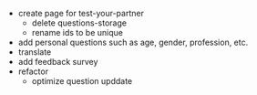 - create page for test-your-partner
  - delete questions-storage
  - rename ids to be unique
- add personal questions such as age, gender, profession, etc.
- translate
- add feedback survey
- refactor
  - optimize question upddate